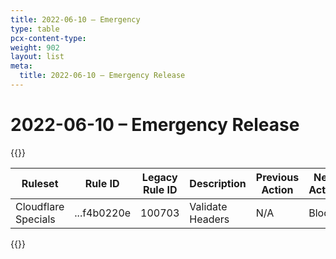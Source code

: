 ```yaml
---
title: 2022-06-10 – Emergency
type: table
pcx-content-type: 
weight: 902
layout: list
meta:
  title: 2022-06-10 – Emergency Release
---
```


# 2022-06-10 – Emergency Release

{{<table-wrap>}}
<table style="width: 100%">
  <thead>
    <tr>
      <th>Ruleset</th>
      <th>Rule ID</th>
      <th>Legacy Rule ID</th>
      <th>Description</th>
      <th>Previous Action</th>
      <th>New Action</th>
    </tr>
  </thead>
  <tbody>
    <tr>
      <td>Cloudflare Specials</td>
      <td> ...f4b0220e</td>
      <td>100703</td>
      <td>Validate Headers</td>
      <td>N/A</td>
      <td>Block</td>
    </tr>
  </tbody>
</table>
{{</table-wrap>}}
